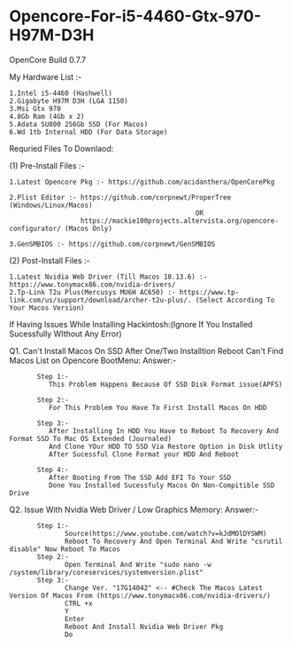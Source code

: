 # Opencore-For-i5-4460-Gtx-970-H97M-D3H

OpenCore Build 0.7.7


My Hardware List :-
  
    1.Intel i5-4460 (Hashwell)
    2.Gigabyte H97M D3H (LGA 1150)
    3.Msi Gtx 970
    4.8Gb Ram (4Gb x 2)
    5.Adata SU800 256Gb SSD (For Macos)
    6.Wd 1tb Internal HDD (For Data Storage)


Requried Files To Downlaod:

 (1) Pre-Install Files :-
 
 
    1.Latest Opencore Pkg :- https://github.com/acidanthera/OpenCorePkg
    
    2.Plist Editor :- https://github.com/corpnewt/ProperTree (Windows/Linux/Macos)
                                                   OR 
                      https://mackie100projects.altervista.org/opencore-configurator/ (Macos Only)
                      
    3.GenSMBIOS :- https://github.com/corpnewt/GenSMBIOS
    
    
    
 (2) Post-Install Files :-
 
    1.Latest Nvidia Web Driver (Till Macos 10.13.6) :- https://www.tonymacx86.com/nvidia-drivers/
    2.Tp-Link T2u Plus(Mercusys MU6H AC650) :- https://www.tp-link.com/us/support/download/archer-t2u-plus/. (Select According To Your Macos Version)
    
    
If Having Issues While Installing Hackintosh:(Ignore If You Installed Sucessfully WIthout Any Error)
  
  Q1. Can't Install Macos On SSD After One/Two Installtion Reboot Can't Find Macos List on Opencore BootMenu:
  Answer:- 
           
           Step 1:-
              This Problem Happens Because Of SSD Disk Format issue(APFS)
           
           Step 2:-
              For This Problem You Have To First Install Macos On HDD 
           
           Step 3:-
              After Installing In HDD You Have to Reboot To Recovery And Format SSD To Mac OS Extended (Journaled)
              And Clone YOur HDD TO SSD Via Restore Option in Disk Utlity
              After Sucessful Clone Format your HDD And Reboot
           
           Step 4:-
              After Booting From The SSD Add EFI To Your SSD
              Done You Installed Sucessfuly Macos On Non-Compitible SSD Drive 
              
              
              
  Q2. Issue With Nvidia Web Driver / Low Graphics Memory:
  Answer:-  
            
           Step 1:-
                  Source(https://www.youtube.com/watch?v=kJdMOlDYSWM)
                  Reboot To Recovery And Open Terminal And Write "csrutil disable" Now Reboot To Macos
           Step 2:-
                  Open Terminal And Write "sudo nano -w /system/library/coreservices/systemversion.plist"
           Step 3:-
                  Change Ver. "17G14042" <-- #Check The Macos Latest Version Of Macos From (https://www.tonymacx86.com/nvidia-drivers/)
                  CTRL +x
                  Y
                  Enter
                  Reboot And Install Nvidia Web Driver Pkg
                  Do
                  
                  
                  
               
           
